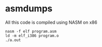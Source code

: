 # asmdumps


All this code is compiled using NASM on x86

```
nasm -f elf program.asm
ld -m elf_i386 program.o
./a.out
```